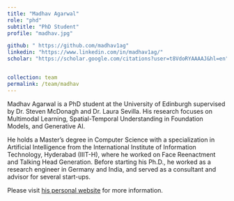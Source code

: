 ```yaml
---
title: "Madhav Agarwal"
role: "phd"
subtitle: "PhD Student"
profile: "madhav.jpg"

github: " https://github.com/madhav1ag"
linkedin: "https://www.linkedin.com/in/madhav1ag/"
scholar: "https://scholar.google.com/citations?user=t8VdoRYAAAAJ&hl=en"


collection: team
permalink: /team/madhav
---
```


Madhav Agarwal is a PhD student at the University of Edinburgh supervised by Dr. Steven McDonagh and Dr. Laura Sevilla. His research focuses on Multimodal Learning, Spatial-Temporal Understanding in Foundation Models, and Generative AI.

He holds a Master’s degree in Computer Science with a specialization in Artificial Intelligence from the International Institute of Information Technology, Hyderabad (IIIT-H), where he worked on Face Reenactment and Talking Head Generation. Before starting his Ph.D., he worked as a research engineer in Germany and India, and served as a consultant and advisor for several start-ups.

Please visit [his personal website](https://madhav1ag.github.io/) for more information.
